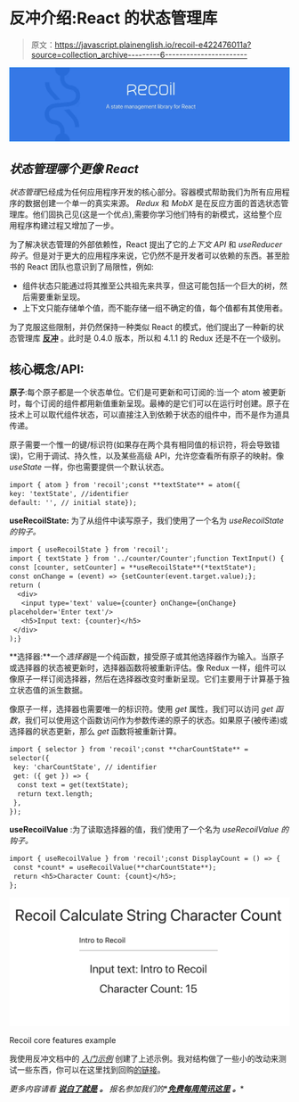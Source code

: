 # 反冲介绍:React 的状态管理库

> 原文：<https://javascript.plainenglish.io/recoil-e422476011a?source=collection_archive---------6----------------------->

![](img/0852ab5e57d5da75ca7303a98b7ba141.png)

## *状态管理哪个更像 React*

*状态管理*已经成为任何应用程序开发的核心部分。容器模式帮助我们为所有应用程序的数据创建一个单一的真实来源。 *Redux* 和 *MobX* 是在反应方面的首选状态管理库。他们固执己见(这是一个优点),需要你学习他们特有的新模式，这给整个应用程序构建过程又增加了一步。

为了解决状态管理的外部依赖性，React 提出了它的*上下文 API* 和 *useReducer 钩子*。但是对于更大的应用程序来说，它仍然不是开发者可以依赖的东西。甚至脸书的 React 团队也意识到了局限性，例如:

*   组件状态只能通过将其推至公共祖先来共享，但这可能包括一个巨大的树，然后需要重新呈现。
*   上下文只能存储单个值，而不能存储一组不确定的值，每个值都有其使用者。

为了克服这些限制，并仍然保持一种类似 React 的模式，他们提出了一种新的状态管理库 [**反冲**](https://recoiljs.org/) 。此时是 0.4.0 版本，所以和 4.1.1 的 Redux 还是不在一个级别。

## 核心概念/API:

**原子**:每个原子都是一个状态单位。它们是可更新和可订阅的:当一个 atom 被更新时，每个订阅的组件都用新值重新呈现。最棒的是它们可以在运行时创建。原子在技术上可以取代组件状态，可以直接注入到依赖于状态的组件中，而不是作为道具传递。

原子需要一个惟一的键/标识符(如果存在两个具有相同值的标识符，将会导致错误)，它用于调试、持久性，以及某些高级 API，允许您查看所有原子的映射。像 *useState* 一样，你也需要提供一个默认状态。

```
import { atom } from 'recoil';const **textState** = atom({
key: 'textState', //identifier
default: '', // initial state});
```

**useRecoilState:** 为了从组件中读写原子，我们使用了一个名为 *useRecoilState 的钩子。*

```
import { useRecoilState } from 'recoil';
import { textState } from '../counter/Counter';function TextInput() {
const [counter, setCounter] = **useRecoilState**(*textState*);
const onChange = (event) => {setCounter(event.target.value);};
return (
  <div>
   <input type='text' value={counter} onChange={onChange}  placeholder='Enter text'/>
   <h5>Input text: {counter}</h5>
 </div>
);}
```

**选择器:**一个*选择器*是一个纯函数，接受原子或其他选择器作为输入。当原子或选择器的状态被更新时，选择器函数将被重新评估。像 Redux 一样，组件可以像原子一样订阅选择器，然后在选择器改变时重新呈现。它们主要用于计算基于独立状态值的派生数据。

像原子一样，选择器也需要唯一的标识符。使用 *get* 属性，我们可以访问 *get 函数*，我们可以使用这个函数访问作为参数传递的原子的状态。如果原子(被传递)或选择器的状态更新，那么 *get* 函数将被重新计算。

```
import { selector } from 'recoil';const **charCountState** = selector({
 key: 'charCountState', // identifier
 get: ({ get }) => {
  const text = get(textState);
  return text.length;
 },
});
```

**useRecoilValue** :为了读取选择器的值，我们使用了一个名为 *useRecoilValue 的钩子。*

```
import { useRecoilValue } from 'recoil';const DisplayCount = () => {
 const *count* = useRecoilValue(**charCountState**);
 return <h5>Character Count: {count}</h5>;
};
```

![](img/979459066a7e502480cf042624f4492e.png)

Recoil core features example

我使用反冲文档中的 [*入门示例*](https://recoiljs.org/docs/introduction/getting-started) 创建了上述示例。我对结构做了一些小的改动来测试一些东西，你可以在这里找到回购[的链接](https://github.com/devAbhimanyu/react-x-recoil/tree/counter-app)。

*更多内容请看* [***说白了就是***](http://plainenglish.io/) ***。*** *报名参加我们的**[***免费每周简讯这里***](http://newsletter.plainenglish.io/) ***。****